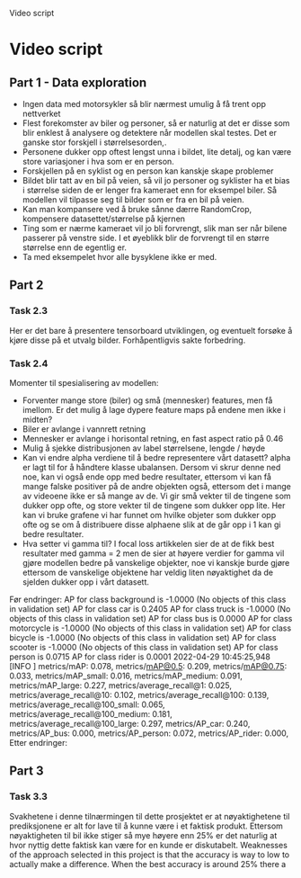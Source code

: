 Video script
# Video script

## Part 1 - Data exploration


* Ingen data med motorsykler så blir nærmest umulig å få trent opp nettverket 
* Flest forekomster av biler og personer, så er naturlig at det er disse som blir enklest å analysere og detektere når modellen skal testes. Det er ganske stor forskjell i størrelsesorden,.
* Personene dukker opp oftest lengst unna i bildet, lite detalj, og kan være store variasjoner i hva som er en person. 
* Forskjellen på en syklist og en person kan kanskje skape problemer
* Bildet blir tatt av en bil på veien, så vil jo personer og syklister ha et bias i størrelse siden de er lenger fra kameraet enn for eksempel biler. Så modellen vil tilpasse seg til bilder som er fra en bil på veien.
* Kan man kompansere ved å bruke sånne dærre RandomCrop, kompensere datasettet/størrelse på kjernen
* Ting som er nærme kameraet vil jo bli forvrengt, slik man ser når bilene passerer på venstre side. I et øyeblikk blir de forvrengt til en større størrelse enn de egentlig er.
* Ta med eksempelet hvor alle bysyklene ikke er med. 

## Part 2

### Task 2.3
Her er det bare å presentere tensorboard utviklingen, og eventuelt forsøke å kjøre disse på et utvalg bilder. Forhåpentligvis sakte forbedring.


### Task 2.4
Momenter til spesialisering av modellen:
* Forventer mange store (biler) og små (mennesker) features, men få imellom. Er det mulig å lage dypere feature maps på endene men ikke i midten?
* Biler er avlange i vannrett retning
* Mennesker er avlange i horisontal retning, en fast aspect ratio på 0.46
* Mulig å sjekke distribusjonen av label størrelsene, lengde / høyde
* Kan vi endre alpha verdiene til å bedre representere vårt datasett? alpha er lagt til for å håndtere klasse ubalansen. Dersom vi skrur denne ned noe, kan vi også ende opp med bedre resultater, ettersom vi kan få mange falske positiver på de andre objekten også, ettersom det i mange av videoene ikke er så mange av de. Vi gir små vekter til de tingene som dukker opp ofte, og store vekter til de tingene som dukker opp lite. Her kan vi bruke grafene vi har funnet om hvilke objeter som dukker opp ofte og se om å distribuere disse alphaene slik at de går opp i 1 kan gi bedre resultater.
* Hva setter vi gamma til? I focal loss artikkelen sier de at de fikk best resultater med gamma = 2 men de sier at høyere verdier for gamma vil gjøre modellen bedre på vanskelige objekter, noe vi kanskje burde gjøre ettersom de vanskelige objektene har veldig liten nøyaktighet da de sjelden dukker opp i vårt datasett.

Før endringer: 
    AP for class background is -1.0000 (No objects of this class in validation set)
    AP for class car is 0.2405 
    AP for class truck is -1.0000 (No objects of this class in validation set)
    AP for class bus is 0.0000 
    AP for class motorcycle is -1.0000 (No objects of this class in validation set)
    AP for class bicycle is -1.0000 (No objects of this class in validation set)
    AP for class scooter is -1.0000 (No objects of this class in validation set)
    AP for class person is 0.0715 
    AP for class rider is 0.0001 
    2022-04-29 10:45:25,948 [INFO ] metrics/mAP: 0.078, metrics/mAP@0.5: 0.209, metrics/mAP@0.75: 0.033, metrics/mAP_small: 0.016, metrics/mAP_medium: 0.091, metrics/mAP_large: 0.227, metrics/average_recall@1: 0.025, metrics/average_recall@10: 0.102, metrics/average_recall@100: 0.139, metrics/average_recall@100_small: 0.065, metrics/average_recall@100_medium: 0.181, metrics/average_recall@100_large: 0.297, metrics/AP_car: 0.240, metrics/AP_bus: 0.000, metrics/AP_person: 0.072, metrics/AP_rider: 0.000, 
Etter endringer:


## Part 3

### Task 3.3
Svakhetene i denne tilnærmingen til dette prosjektet er at nøyaktighetene til prediksjonene er alt for lave til å kunne være i et faktisk produkt. Ettersom nøyaktigheten til bil ikke stiger så mye høyere enn 25% er det naturlig at hvor nyttig dette faktisk kan være for en kunde er diskutabelt. 
Weaknesses of the approach selected in this project is that the accuracy is way to low to actually make a difference. When the best accuracy is around 25% there a
    